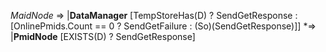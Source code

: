 _MaidNode_ => |__DataManager__ [TempStoreHas(D) ? SendGetResponse : [OnlinePmids.Count == 0 ? SendGetFailure : (So)(SendGetResponse)]] *=> |__PmidNode__ [EXISTS(D) ? SendGetResponse]
